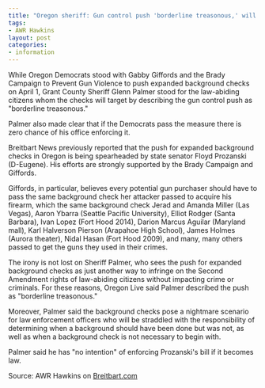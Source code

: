 ```yaml
---
title: "Oregon sheriff: Gun control push 'borderline treasonous,' will not enforce"
tags:
- AWR Hawkins
layout: post
categories:
- information
---
```


While Oregon Democrats stood with Gabby Giffords and the Brady Campaign to Prevent Gun Violence to push expanded background checks on April 1, Grant County Sheriff Glenn Palmer stood for the law-abiding citizens whom the checks will target by describing the gun control push as "borderline treasonous."

Palmer also made clear that if the Democrats pass the measure there is zero chance of his office enforcing it.

Breitbart News previously reported that the push for expanded background checks in Oregon is being spearheaded by state senator Floyd Prozanski (D-Eugene). His efforts are strongly supported by the Brady Campaign and Giffords.

Giffords, in particular, believes every potential gun purchaser should have to pass the same background check her attacker passed to acquire his firearm, which the same background check Jerad and Amanda Miller (Las Vegas), Aaron Ybarra (Seattle Pacific University), Elliot Rodger (Santa Barbara), Ivan Lopez (Fort Hood 2014), Darion Marcus Aguilar (Maryland mall), Karl Halverson Pierson (Arapahoe High School), James Holmes (Aurora theater), Nidal Hasan (Fort Hood 2009), and many, many others passed to get the guns they used in their crimes.

The irony is not lost on Sheriff Palmer, who sees the push for expanded background checks as just another way to infringe on the Second Amendment rights of law-abiding citizens without impacting crime or criminals. For these reasons, Oregon Live said Palmer described the push as "borderline treasonous."

Moreover, Palmer said the background checks pose a nightmare scenario for law enforcement officers who will be straddled with the responsibility of determining when a background should have been done but was not, as well as when a background check is not necessary to begin with.

Palmer said he has "no intention" of enforcing Prozanski's bill if it becomes law.

Source: AWR Hawkins on [Breitbart.com](https://www.breitbart.com/big-government/2015/04/05/oregon-sheriff-gun-control-push-borderline-treasonous-will-not-enforce/)
